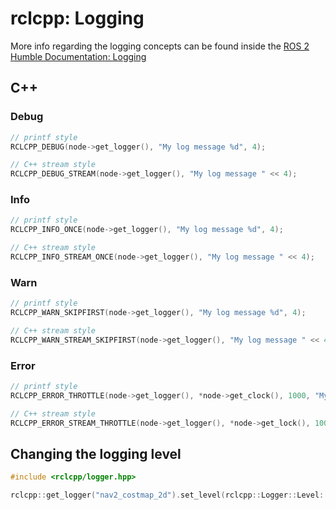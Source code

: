# rclcpp: Logging

More info regarding the logging concepts can be found inside the [ROS 2 Humble Documentation: Logging](https://docs.ros.org/en/foxy/Tutorials/Demos/Logging-and-logger-configuration.html)


## C++

### Debug
```cpp
// printf style
RCLCPP_DEBUG(node->get_logger(), "My log message %d", 4);

// C++ stream style
RCLCPP_DEBUG_STREAM(node->get_logger(), "My log message " << 4);
```

### Info
```cpp
// printf style
RCLCPP_INFO_ONCE(node->get_logger(), "My log message %d", 4);

// C++ stream style
RCLCPP_INFO_STREAM_ONCE(node->get_logger(), "My log message " << 4);
```

### Warn
```cpp
// printf style
RCLCPP_WARN_SKIPFIRST(node->get_logger(), "My log message %d", 4);

// C++ stream style
RCLCPP_WARN_STREAM_SKIPFIRST(node->get_logger(), "My log message " << 4);
```

### Error
```cpp
// printf style
RCLCPP_ERROR_THROTTLE(node->get_logger(), *node->get_clock(), 1000, "My log message %d", 4);

// C++ stream style
RCLCPP_ERROR_STREAM_THROTTLE(node->get_logger(), *node->get_lock(), 1000, "My log message " << 4);
```



## Changing the logging level

```cpp
#include <rclcpp/logger.hpp>

rclcpp::get_logger("nav2_costmap_2d").set_level(rclcpp::Logger::Level::Debug);
```
